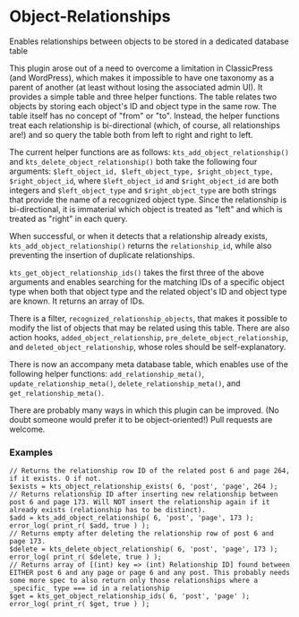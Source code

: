 # Object-Relationships
Enables relationships between objects to be stored in a dedicated database table

This plugin arose out of a need to overcome a limitation in ClassicPress (and WordPress), which makes it impossible to have one taxonomy as a parent of another (at least without losing the associated admin UI). It provides a simple table and three helper functions. The table relates two objects by storing each object's ID and object type in the same row. The table itself has no concept of "from" or "to". Instead, the helper functions treat each relationship is bi-directional (which, of course, all relationships are!) and so query the table both from left to right and right to left.

The current helper functions are as follows: `kts_add_object_relationship()` and `kts_delete_object_relationship()` both take the following four arguments: `$left_object_id, $left_object_type, $right_object_type, $right_object_id`, where `$left_object_id` and `$right_object_id` are both integers and `$left_object_type` and `$right_object_type` are both strings that provide the name of a recognized object type. Since the relationship is bi-directional, it is immaterial which object is treated as "left" and which is treated as "right" in each query.

When successful, or when it detects that a relationship already exists, `kts_add_object_relationship()` returns the `relationship_id`, while also preventing the insertion of duplicate relationships.

`kts_get_object_relationship_ids()` takes the first three of the above arguments and enables searching for the matching IDs of a specific object type when both that object type and the related object's ID and object type are known. It returns an array of IDs.

There is a filter, `recognized_relationship_objects`, that makes it possible to modify the list of objects that may be related using this table. There are also action hooks, `added_object_relationship`, `pre_delete_object_relationship`, and `deleted_object_relationship`, whose roles should be self-explanatory.

There is now an accompany meta database table, which enables use of the following helper functions: `add_relationship_meta()`, `update_relationship_meta()`, `delete_relationship_meta()`, and `get_relationship_meta()`.

There are probably many ways in which this plugin can be improved. (No doubt someone would prefer it to be object-oriented!) Pull requests are welcome.

### Examples
```
// Returns the relationship row ID of the related post 6 and page 264, if it exists. O if not.
$exists = kts_object_relationship_exists( 6, 'post', 'page', 264 );
// Returns relationship ID after inserting new relationship between post 6 and page 173. Will NOT insert the relationship again if it already exists (relationship has to be distinct).
$add = kts_add_object_relationship( 6, 'post', 'page', 173 );
error_log( print_r( $add, true ) );
// Returns empty after deleting the relationship row of post 6 and page 173.
$delete = kts_delete_object_relationship( 6, 'post', 'page', 173 );
error_log( print_r( $delete, true ) );
// Returns array of [(int) key => (int) Relationship ID] found between EITHER post 6 and any page or page 6 and any post. This probably needs some more spec to also return only those relationships where a _specific_ type === id in a relationship
$get = kts_get_object_relationship_ids( 6, 'post', 'page' );
error_log( print_r( $get, true ) );
```